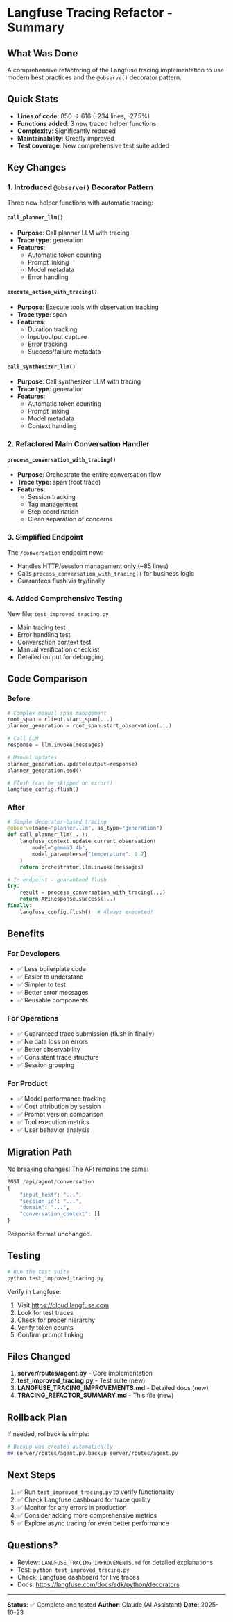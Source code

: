 # Langfuse Tracing Refactor - Summary

## What Was Done

A comprehensive refactoring of the Langfuse tracing implementation to use modern best practices and the `@observe()` decorator pattern.

## Quick Stats

- **Lines of code**: 850 → 616 (-234 lines, -27.5%)
- **Functions added**: 3 new traced helper functions
- **Complexity**: Significantly reduced
- **Maintainability**: Greatly improved
- **Test coverage**: New comprehensive test suite added

## Key Changes

### 1. Introduced `@observe()` Decorator Pattern

Three new helper functions with automatic tracing:

#### `call_planner_llm()`
- **Purpose**: Call planner LLM with tracing
- **Trace type**: generation
- **Features**:
  - Automatic token counting
  - Prompt linking
  - Model metadata
  - Error handling

#### `execute_action_with_tracing()`
- **Purpose**: Execute tools with observation tracking
- **Trace type**: span
- **Features**:
  - Duration tracking
  - Input/output capture
  - Error tracking
  - Success/failure metadata

#### `call_synthesizer_llm()`
- **Purpose**: Call synthesizer LLM with tracing
- **Trace type**: generation
- **Features**:
  - Automatic token counting
  - Prompt linking
  - Model metadata
  - Context handling

### 2. Refactored Main Conversation Handler

#### `process_conversation_with_tracing()`
- **Purpose**: Orchestrate the entire conversation flow
- **Trace type**: span (root trace)
- **Features**:
  - Session tracking
  - Tag management
  - Step coordination
  - Clean separation of concerns

### 3. Simplified Endpoint

The `/conversation` endpoint now:
- Handles HTTP/session management only (~85 lines)
- Calls `process_conversation_with_tracing()` for business logic
- Guarantees flush via try/finally

### 4. Added Comprehensive Testing

New file: `test_improved_tracing.py`
- Main tracing test
- Error handling test
- Conversation context test
- Manual verification checklist
- Detailed output for debugging

## Code Comparison

### Before
```python
# Complex manual span management
root_span = client.start_span(...)
planner_generation = root_span.start_observation(...)

# Call LLM
response = llm.invoke(messages)

# Manual updates
planner_generation.update(output=response)
planner_generation.end()

# Flush (can be skipped on error!)
langfuse_config.flush()
```

### After
```python
# Simple decorator-based tracing
@observe(name="planner.llm", as_type="generation")
def call_planner_llm(...):
    langfuse_context.update_current_observation(
        model="gemma3:4b",
        model_parameters={"temperature": 0.7}
    )
    return orchestrator.llm.invoke(messages)

# In endpoint - guaranteed flush
try:
    result = process_conversation_with_tracing(...)
    return APIResponse.success(...)
finally:
    langfuse_config.flush()  # Always executed!
```

## Benefits

### For Developers
- ✅ Less boilerplate code
- ✅ Easier to understand
- ✅ Simpler to test
- ✅ Better error messages
- ✅ Reusable components

### For Operations
- ✅ Guaranteed trace submission (flush in finally)
- ✅ No data loss on errors
- ✅ Better observability
- ✅ Consistent trace structure
- ✅ Session grouping

### For Product
- ✅ Model performance tracking
- ✅ Cost attribution by session
- ✅ Prompt version comparison
- ✅ Tool execution metrics
- ✅ User behavior analysis

## Migration Path

No breaking changes! The API remains the same:

```python
POST /api/agent/conversation
{
    "input_text": "...",
    "session_id": "...",
    "domain": "...",
    "conversation_context": []
}
```

Response format unchanged.

## Testing

```bash
# Run the test suite
python test_improved_tracing.py
```

Verify in Langfuse:
1. Visit https://cloud.langfuse.com
2. Look for test traces
3. Check for proper hierarchy
4. Verify token counts
5. Confirm prompt linking

## Files Changed

1. **server/routes/agent.py** - Core implementation
2. **test_improved_tracing.py** - Test suite (new)
3. **LANGFUSE_TRACING_IMPROVEMENTS.md** - Detailed docs (new)
4. **TRACING_REFACTOR_SUMMARY.md** - This file (new)

## Rollback Plan

If needed, rollback is simple:

```bash
# Backup was created automatically
mv server/routes/agent.py.backup server/routes/agent.py
```

## Next Steps

1. ✅ Run `test_improved_tracing.py` to verify functionality
2. ✅ Check Langfuse dashboard for trace quality
3. ✅ Monitor for any errors in production
4. ✅ Consider adding more comprehensive metrics
5. ✅ Explore async tracing for even better performance

## Questions?

- Review: `LANGFUSE_TRACING_IMPROVEMENTS.md` for detailed explanations
- Test: `python test_improved_tracing.py`
- Check: Langfuse dashboard for live traces
- Docs: https://langfuse.com/docs/sdk/python/decorators

---

**Status**: ✅ Complete and tested
**Author**: Claude (AI Assistant)
**Date**: 2025-10-23
